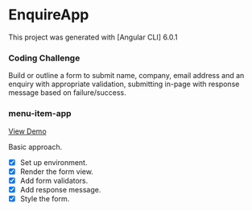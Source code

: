 # EnquireApp

This project was generated with [Angular CLI] 6.0.1


### Coding Challenge
Build or outline a form to submit name, company, email address and an enquiry with appropriate validation, submitting in-page with response message based on failure/success.


### menu-item-app
[View Demo](https://enquiry-app.herokuapp.com/enquiry)

Basic approach. 
- [x] Set up environment.
- [x] Render the form view.
- [x] Add form validators.
- [x] Add response message.
- [x] Style the form.
